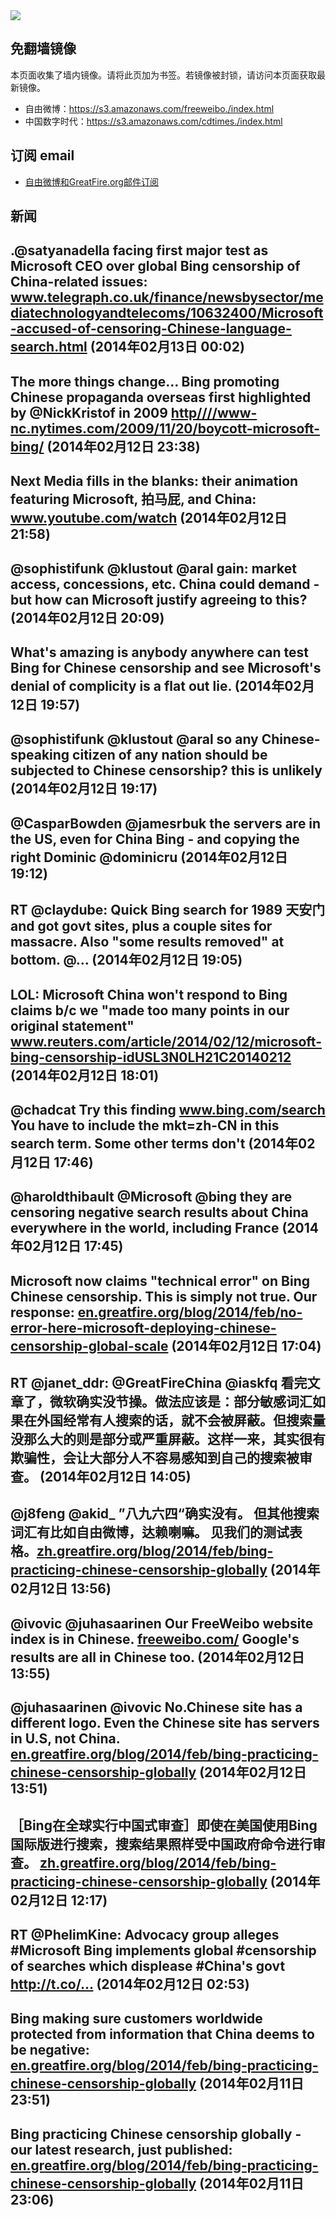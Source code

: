 <img src="logos.png" />

## 免翻墙镜像
本页面收集了墙内镜像。请将此页加为书签。若镜像被封锁，请访问本页面获取最新镜像。
* 自由微博：https://s3.amazonaws.com/freeweibo./index.html
* 中国数字时代：https://s3.amazonaws.com/cdtimes./index.html

## 订阅 email
* <a href="https://greatfire.us7.list-manage.com/subscribe?u=854fca58782082e0cbdf204a0&id=c78949b93c">自由微博和GreatFire.org邮件订阅</a>
		
## 新闻
.@satyanadella facing first major test as Microsoft CEO over global Bing censorship of China-related issues: <a href="http://www.telegraph.co.uk/finance/newsbysector/mediatechnologyandtelecoms/10632400/Microsoft-accused-of-censoring-Chinese-language-search.html?utm_content=buffer52c48&utm_medium=social&utm_source=twitter.com&utm_campaign=buffer">www.telegraph.co.uk/finance/newsbysector/mediatechnologyandtelecoms/10632400/Microsoft-accused-of-censoring-Chinese-language-search.html</a> (2014年02月13日 00:02)
 ---
The more things change... Bing promoting Chinese propaganda overseas first highlighted by @NickKristof in 2009 <a href="HTTP://http:////www-nc.nytimes.com/2009/11/20/boycott-microsoft-bing/?=_php=true&_type=blogs&_php=true&_type=blogs&_php=true&_type=blogs&_php=true&_type=blogs&_php=true&_type=blogs&_php=true&_type=blogs&_php=true&_type=blogs&_r=6&">http////www-nc.nytimes.com/2009/11/20/boycott-microsoft-bing/</a> (2014年02月12日 23:38)
 ---
Next Media fills in the blanks: their animation featuring Microsoft, 拍马屁, and China:  <a href="http://www.youtube.com/watch?v=ENM0vxlvGYQ">www.youtube.com/watch</a> (2014年02月12日 21:58)
 ---
@sophistifunk @klustout @aral gain: market access, concessions, etc. China could demand - but how can Microsoft justify agreeing to this? (2014年02月12日 20:09)
 ---
What's amazing is anybody anywhere can test Bing for Chinese censorship and see Microsoft's denial of complicity is a flat out lie. (2014年02月12日 19:57)
 ---
@sophistifunk @klustout @aral so any Chinese-speaking citizen of any nation should be subjected to Chinese censorship? this is unlikely (2014年02月12日 19:17)
 ---
@CasparBowden @jamesrbuk  the servers are in the US, even for China Bing - and copying the right Dominic @dominicru (2014年02月12日 19:12)
 ---
RT @claydube: Quick Bing search for 1989 天安门 and got govt sites, plus a couple sites for massacre. Also "some results removed" at bottom. @… (2014年02月12日 19:05)
 ---
LOL: Microsoft China won't respond to Bing claims b/c we "made too many points in our original statement" <a href="http://www.reuters.com/article/2014/02/12/microsoft-bing-censorship-idUSL3N0LH21C20140212?utm_content=bufferd4247&utm_medium=social&utm_source=twitter.com&utm_campaign=buffer">www.reuters.com/article/2014/02/12/microsoft-bing-censorship-idUSL3N0LH21C20140212</a> (2014年02月12日 18:01)
 ---
@chadcat Try this finding <a href="https://www.bing.com/search?q=%E8%87%AA%E7%94%B1%E9%97%A8&mkt=zh-CN">www.bing.com/search</a> You have to include the mkt=zh-CN in this search term. Some other terms don't (2014年02月12日 17:46)
 ---
@haroldthibault @Microsoft @bing they are censoring negative search results about China everywhere in the world, including France (2014年02月12日 17:45)
 ---
Microsoft now claims "technical error" on Bing Chinese censorship. This is simply not true. Our response: <a href="https://en.greatfire.org/blog/2014/feb/no-error-here-microsoft-deploying-chinese-censorship-global-scale">en.greatfire.org/blog/2014/feb/no-error-here-microsoft-deploying-chinese-censorship-global-scale</a> (2014年02月12日 17:04)
 ---
RT @janet_ddr: @GreatFireChina @iaskfq 看完文章了，微软确实没节操。做法应该是：部分敏感词汇如果在外国经常有人搜索的话，就不会被屏蔽。但搜索量没那么大的则是部分或严重屏蔽。这样一来，其实很有欺骗性，会让大部分人不容易感知到自己的搜索被审查。 (2014年02月12日 14:05)
 ---
@j8feng @akid_  ”八九六四“确实没有。 但其他搜索词汇有比如自由微博，达赖喇嘛。 见我们的测试表格。<a href="https://zh.greatfire.org/blog/2014/feb/bing-practicing-chinese-censorship-globally">zh.greatfire.org/blog/2014/feb/bing-practicing-chinese-censorship-globally</a> (2014年02月12日 13:56)
 ---
@ivovic @juhasaarinen Our FreeWeibo website index is in Chinese. <a href="https://freeweibo.com/">freeweibo.com/</a> Google's results are all in Chinese too. (2014年02月12日 13:55)
 ---
@juhasaarinen @ivovic No.Chinese site has a different logo. Even the Chinese site has servers in U.S, not China. <a href="https://en.greatfire.org/blog/2014/feb/bing-practicing-chinese-censorship-globally">en.greatfire.org/blog/2014/feb/bing-practicing-chinese-censorship-globally</a> (2014年02月12日 13:51)
 ---
［Bing在全球实行中国式审查］即使在美国使用Bing国际版进行搜索，搜索结果照样受中国政府命令进行审查。 <a href="https://zh.greatfire.org/blog/2014/feb/bing-practicing-chinese-censorship-globally">zh.greatfire.org/blog/2014/feb/bing-practicing-chinese-censorship-globally</a> (2014年02月12日 12:17)
 ---
RT @PhelimKine: Advocacy group alleges #Microsoft Bing implements global #censorship of searches which displease #China's govt http://t.co/… (2014年02月12日 02:53)
 ---
Bing making sure customers worldwide protected from information that China deems to be negative: <a href="https://en.greatfire.org/blog/2014/feb/bing-practicing-chinese-censorship-globally">en.greatfire.org/blog/2014/feb/bing-practicing-chinese-censorship-globally</a> (2014年02月11日 23:51)
 ---
Bing practicing Chinese censorship globally - our latest research, just published: <a href="https://en.greatfire.org/blog/2014/feb/bing-practicing-chinese-censorship-globally">en.greatfire.org/blog/2014/feb/bing-practicing-chinese-censorship-globally</a> (2014年02月11日 23:06)
 ---
